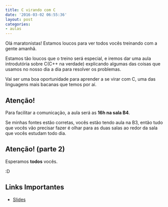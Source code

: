 ```yaml
---
title: C virando com C
date: '2016-03-02 06:55:36'
layout: post
categories:
- aulas
---
```


Olá maratonistas!
Estamos loucos para ver todos vocês treinando com a gente amanhã.

Estamos tão loucos que o treino será especial, e iremos dar uma
aula introdutória sobre C(C++ na verdade) explicando algumas das
coisas que usamos no nosso dia a dia para resolver os problemas.

Vai ser uma boa oportunidade para aprender a se virar com C, uma
das linguagens mais bacanas que temos por aí.

## Atenção!
Para facilitar a comunicação, a aula será as __16h na sala B4__.

Se minhas fontes estão corretas, vocês estão tendo aula na B3,
então tudo que vocês vão precisar fazer é olhar para as duas salas
ao redor da sala que vocês estudam todo dia.

## Atenção! (parte 2)
Esperamos __todos__ vocês.

:D

## Links Importantes
- [Slides](http://slides.com/nathanproenca/c-virando-com-c)
